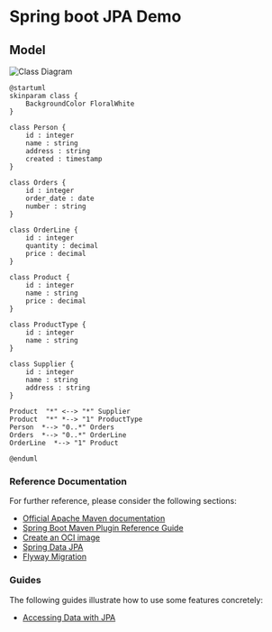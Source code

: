 # Spring boot JPA Demo

## Model

![Class Diagram](http://www.plantuml.com/plantuml/proxy?src=https://raw.githubusercontent.com/LundOgBendsen/java-spring-boot-2023-02/main/jpaboot-01/src/main/documentation/order-example.puml)

```plantuml
@startuml
skinparam class {
    BackgroundColor FloralWhite
}

class Person {
    id : integer
    name : string
    address : string
    created : timestamp
}

class Orders {
    id : integer
    order_date : date
    number : string
}

class OrderLine {
    id : integer
    quantity : decimal
    price : decimal
}

class Product {
    id : integer
    name : string
    price : decimal
}

class ProductType {
    id : integer
    name : string
}

class Supplier {
    id : integer
    name : string
    address : string
}

Product  "*" <--> "*" Supplier
Product  "*" *--> "1" ProductType
Person  *--> "0..*" Orders
Orders  *--> "0..*" OrderLine
OrderLine  *--> "1" Product

@enduml
```


### Reference Documentation
For further reference, please consider the following sections:

* [Official Apache Maven documentation](https://maven.apache.org/guides/index.html)
* [Spring Boot Maven Plugin Reference Guide](https://docs.spring.io/spring-boot/docs/3.0.2/maven-plugin/reference/html/)
* [Create an OCI image](https://docs.spring.io/spring-boot/docs/3.0.2/maven-plugin/reference/html/#build-image)
* [Spring Data JPA](https://docs.spring.io/spring-boot/docs/3.0.2/reference/htmlsingle/#data.sql.jpa-and-spring-data)
* [Flyway Migration](https://docs.spring.io/spring-boot/docs/3.0.2/reference/htmlsingle/#howto.data-initialization.migration-tool.flyway)

### Guides
The following guides illustrate how to use some features concretely:

* [Accessing Data with JPA](https://spring.io/guides/gs/accessing-data-jpa/)

